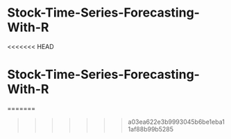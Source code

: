 # Stock-Time-Series-Forecasting-With-R
<<<<<<< HEAD
# Stock-Time-Series-Forecasting-With-R
=======
>>>>>>> a03ea622e3b9993045b6be1eba11af88b99b5285
